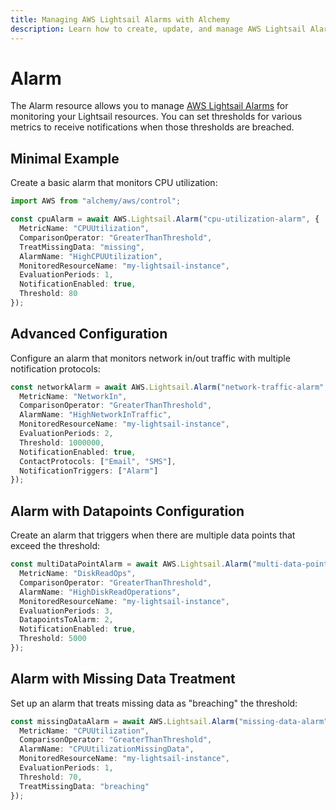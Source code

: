 ```yaml
---
title: Managing AWS Lightsail Alarms with Alchemy
description: Learn how to create, update, and manage AWS Lightsail Alarms using Alchemy Cloud Control.
---
```


# Alarm

The Alarm resource allows you to manage [AWS Lightsail Alarms](https://docs.aws.amazon.com/lightsail/latest/userguide/) for monitoring your Lightsail resources. You can set thresholds for various metrics to receive notifications when those thresholds are breached.

## Minimal Example

Create a basic alarm that monitors CPU utilization:

```ts
import AWS from "alchemy/aws/control";

const cpuAlarm = await AWS.Lightsail.Alarm("cpu-utilization-alarm", {
  MetricName: "CPUUtilization",
  ComparisonOperator: "GreaterThanThreshold",
  TreatMissingData: "missing",
  AlarmName: "HighCPUUtilization",
  MonitoredResourceName: "my-lightsail-instance",
  EvaluationPeriods: 1,
  NotificationEnabled: true,
  Threshold: 80
});
```

## Advanced Configuration

Configure an alarm that monitors network in/out traffic with multiple notification protocols:

```ts
const networkAlarm = await AWS.Lightsail.Alarm("network-traffic-alarm", {
  MetricName: "NetworkIn",
  ComparisonOperator: "GreaterThanThreshold",
  AlarmName: "HighNetworkInTraffic",
  MonitoredResourceName: "my-lightsail-instance",
  EvaluationPeriods: 2,
  Threshold: 1000000,
  NotificationEnabled: true,
  ContactProtocols: ["Email", "SMS"],
  NotificationTriggers: ["Alarm"]
});
```

## Alarm with Datapoints Configuration

Create an alarm that triggers when there are multiple data points that exceed the threshold:

```ts
const multiDataPointAlarm = await AWS.Lightsail.Alarm("multi-data-point-alarm", {
  MetricName: "DiskReadOps",
  ComparisonOperator: "GreaterThanThreshold",
  AlarmName: "HighDiskReadOperations",
  MonitoredResourceName: "my-lightsail-instance",
  EvaluationPeriods: 3,
  DatapointsToAlarm: 2,
  NotificationEnabled: true,
  Threshold: 5000
});
```

## Alarm with Missing Data Treatment

Set up an alarm that treats missing data as "breaching" the threshold:

```ts
const missingDataAlarm = await AWS.Lightsail.Alarm("missing-data-alarm", {
  MetricName: "CPUUtilization",
  ComparisonOperator: "GreaterThanThreshold",
  AlarmName: "CPUUtilizationMissingData",
  MonitoredResourceName: "my-lightsail-instance",
  EvaluationPeriods: 1,
  Threshold: 70,
  TreatMissingData: "breaching"
});
```